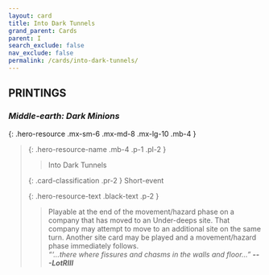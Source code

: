 ```yaml
---
layout: card
title: Into Dark Tunnels
grand_parent: Cards
parent: I
search_exclude: false
nav_exclude: false
permalink: /cards/into-dark-tunnels/
---
```


## PRINTINGS


### _Middle-earth: Dark Minions_

{: .hero-resource .mx-sm-6 .mx-md-8 .mx-lg-10 .mb-4 }
> {: .hero-resource-name .mb-4 .p-1 .pl-2 }
> > <div class="card-mp"></div>
> > <div class="card-name">Into Dark Tunnels</div>
>
> {: .card-classification .pr-2 }
> Short-event
>
> {: .hero-resource-text .black-text .p-2 }
> > Playable at the end of the movement/hazard phase on a company that has moved to an Under-deeps site. That company may attempt to move to an additional site on the same turn. Another site card may be played and a movement/hazard phase immediately follows. <br>_“‘...there where fissures and chasms in the walls and floor...”_ ***---&#65279;LotRIII*** 
> 
